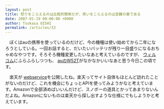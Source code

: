 ```yaml
---
layout: post
title: 怒りをこらえるのは比較的簡単だが、笑いをこらえるのは至難の業である
date: 2007-01-19 00:00:00 +0900
author: Tsukasa OISHI
permalink: /articles/33
---
```



　ぼくはauの携帯を使っているのだけど、今の機種は使い始めてから二年になろうとしている。一回お話すると、だいたいバッテリが残り一目盛りになるおちゃめなやつです。そろそろ機種変更したいなあと考えているのですが、 [ウィルコム](http://japanese.engadget.com/2006/10/17/willcom-w-sim-9-nine/)にふらふらしつつも、 [auのW52T](http://k-tai.impress.co.jp/cda/article/news_toppage/32736.html)がなかなかいいなあと思う今日この頃です。  

　楽天が [webservice](http://webservice.rakuten.co.jp/)を公開したね。楽天ってサイト自体もほとんど訪れたことがないのだけど、これを機会にちょっとAPIを使ってみようかなと考えています。Amazonで全部済めばいいんだけど、スノボーの道具とかってあまりないんだよね。Amazonにないものは楽天から探し出すような仕様にでもしようかと考えています。  

